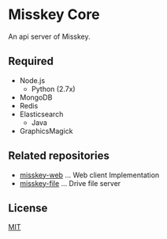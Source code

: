 Misskey Core
============

An api server of Misskey.

## Required
* Node.js
  * Python (2.7x)
* MongoDB
* Redis
* Elasticsearch
  * Java
* GraphicsMagick

## Related repositories
* [misskey-web](https://github.com/syuilo/misskey-web) ... Web client Implementation
* [misskey-file](https://github.com/syuilo/misskey-file) ... Drive file server

## License
[MIT](LICENSE)
